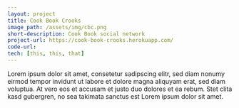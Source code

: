 ```yaml
---
layout: project
title: Cook Book Crooks
image_path: /assets/img/cbc.png
short-description: Cook Book social network
project-url: https://cook-book-crooks.herokuapp.com/
code-url:
tech: [this, this, that]
---
```


Lorem ipsum dolor sit amet, consetetur sadipscing elitr, sed diam nonumy eirmod
tempor invidunt ut labore et dolore magna aliquyam erat, sed diam voluptua. At
vero eos et accusam et justo duo dolores et ea rebum. Stet clita kasd gubergren,
no sea takimata sanctus est Lorem ipsum dolor sit amet.
